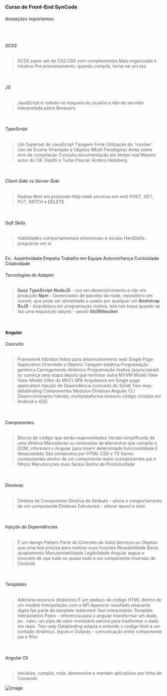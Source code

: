 ### Curso de Front-End SynCode
###### Anotações Importantes: 
<br>

###### SCSS
> SCSS super set de CSS 
CSS com complementos
Mais organizado e intuitivo
Pre processamento: quando compila, torna-se um css

<br>

###### JS
>JavaScript é rodado na maquina do usuário e não do servidor
Interpretada pelos Browsers

<br>

###### TypeScript
> Um Superset de JavaScript
Tipagem Forte
Utilização do 'number'
Uso de Enums
Orientado a Objetos (Multi Paradigma)
Avisa sobre erro de compilação
Consulta documentação em tempo real
Mesmo autor do C#, Deplhi e Turbo Pascal: Anders Hejlsberg

<br>


###### Client-Side vs Server-Side
> Padrao Rest em protocolo Http (web services em xml)
> POST, GET, PUT, PATCH e DELETE

<br>

###### Soft Skills
> Habilidades comportamentais emocionais e sociais
HardSkills: programar em si
<br>
Ex:.
Assertividade
Empatia
Trabalho em Equipe
Autoconfiança
Curiosidade
Criatividade

<br>

###### Tecnologias do Adaptei
> **Sass**
**TypeScript**
**NodeJS** - uso em desenvolvimento e não em produção
**Npm** - Gerenciador de pacotes do node, repositório em núvem, que pode ser alimentado e usado por qualquer um
**Bootstrap**
**RxJS** - Arquitetura em programação reativa, tela nao trava quando se faz uma requisição (async - await)
**Git/Bitbucket**

<br>

#### Angular

###### Conceito
> Framework hibridos feitos para desenvolvimento web
Single Page Application
Orientado a Objetos
Tipagem estática
Programação genérica
Carregamento dinâmico
Programação reativa (async/await) so começa uma etapa depois que terminar outra
MVVM Model View View-Model (filho do MVC)
SPA Arquitetura em Single page application
Injeção de Dependência (conceito do Solid)
Two-way-databinding
Componentes
Modulos
Diretivas
Angular CLI
Desenvolvimento híbrido, multiplataforma (mesmo código compila em Android e IOS)

<br>

###### Componentes
> Blocos de código que serão reaproveitados
Versão simplificada de uma diretiva
Marcadores ou extensões de elementos que compõe o DOM, informam o Angular para inserir determinada funcionalidade 
É desacoplado
São compostos por HTML CSS e TS
Varios componentes dentro de um componente maior (componentes pai e filhos)
Manutenções mais fáceis
Ganho de Produtividade

<br>

###### Diretivas
> Diretiva de Componente
Diretiva de Atributo - altera o comportamente de um componente
Diretivas Estruturais - alterar layout e dom

<br>

###### Injeção de Dependências
> É um design Pattern
Parte do Conceito de Solid
Serviços ou Objetos que uma tela precisa para realizar suas funções
Reusabilidade
Baixo acoplamento
Manutentabilidade
Legibilidade
Angular segue o conceito de que tudo ou quase tudo é um componente
Inversão de Controle

<br>

###### Templates
> Adiciona recursos dinâmicos
É um pedaço de codigo HTML dentro de um modelo
Interpolação com a API
Aparecer resultado enquanto digita faz parte do template statement
Text interpolation
Template Interpolation
Pipes - referencia para o angular transformar um dado, ex:.  valor, um pipe de valor monetário servirá para trasformar o dado em reais.
Two-way Databinding adapta e extende o codigo html a um contúdo dinâmico.
Inputs e Outputs - comunicação entre componente pai e filho

<br>

###### Angular Cli
> inicializa, compila, roda, desenvolve e mantém aplicativos por linha de Comando


![image](files/Users/jzhang/Desktop/Isolated.png)
